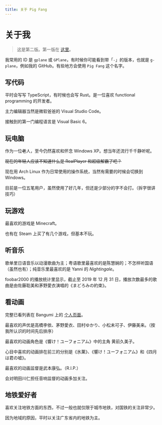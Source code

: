 ```yaml
---
title: 关于 Pig Fang
---
```


# 关于我

> 这是第二版。第一版在 [这里](./edition-1)。

我常用的 ID 是 `gplane` 或 `GPlane`，有时候你可能看到带「`-`」的版本，也就是 `g-plane`，例如我的 GitHub。有些地方会使用 `Pig Fang` 这个名字。

## 写代码

平时会写写 TypeScript，有时候也会写 Rust。是一位喜欢 functional programming 的开发者。

主力编辑器当然是微软爸爸的 Visual Studio Code。

接触到的第一门编程语言是 Visual Basic 6。

## 玩电脑

作为一位~~老~~人，至今仍然喜欢和怀念 Windows XP。想当年还流行千千静听呢。

~~现在的年轻人应该不知道什么是 RealPlayer 和超级解霸了吧？~~

现在用 Arch Linux 作为日常使用的操作系统，当然有需要的时候会切换到 Windows。

目前是一位五笔用户，虽然使用了好几年，但还是少部分的字不会打。（拆字很讲技巧）

## 玩游戏

最喜欢的游戏是 Minecraft。

也有在 Steam 上买了有几个游戏，但基本不玩。

## 听音乐

歌单里日语音乐以动漫歌曲为主；粤语歌里最喜欢的是陈慧娴的；不怎样听国语（虽然也有）；纯音乐里最喜欢的是 Yanni 的 *Nightingale*。

foobar2000 的播放统计里显示，截止至 2019 年 12 月 31 日，播放次数最多的歌曲是由佐藤聡美和茅野愛衣演唱的《まどろみの約束》。

## 看动画

完整已看列表在 Bangumi 上的 [个人页面](https://bgm.tv/user/468610)。

最喜欢的声优是高橋李依、茅野愛衣、田村ゆかり、小松未可子、伊藤美来。（按我所认识的时间先后排序）

最喜欢的动画角色是《響け！ユーフォニアム》中的主角 黄前久美子。

心目中喜欢的动画排在前三的分别是《氷菓》、《響け！ユーフォニアム》和《四月は君の嘘》。

最喜欢的动画监督是武本康弘。（R.I.P.）

会对明田川仁担任音响监督的动画多加关注。

## 地铁爱好者

喜欢关注地铁方面的东西，不过一般也就仅限于城市地铁，对国铁的关注非常少。

因为地域的原因，平时以关注广东省内的地铁为主。
